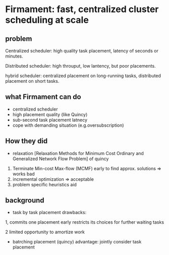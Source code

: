 # Firmament: fast, centralized cluster scheduling at scale

## problem
Centralized scheduler: high quality task placement, latency of seconds or minutes.

Distributed scheduler: high throuput, low lantency, but poor placements.

hybrid scheduler: centralized placement on long-running tasks, distributed placement on short tasks.

## what Firmament can do
* centralized scheduler
* high placement quality (like Quincy)
* sub-second task placement latnecy
* cope with demanding situation (e.g.oversubscription)
## How they did
* relaxation [Relaxation Methods for Minimum Cost Ordinary and Generalized Network Flow Problem] of quincy

1. Terminate Min-cost Max-flow (MCMF) early to find approx. solutions => works bad
2. incremental optimization => acceptable
3.  problem specific heuristics aid

## background
* task by task placement
drawbacks: 

1, commits one placement early restricts its choices for further waiting tasks

2 limited opportunity to amortize work

* batrching placement (quincy)
advantage: jointly consider task placement

